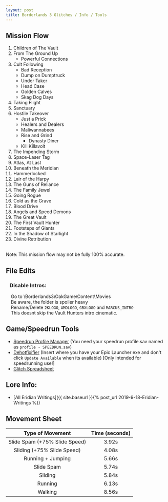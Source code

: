 ```yaml
---
layout: post
title: Borderlands 3 Glitches / Info / Tools
---
```


## Mission Flow

1. Children of The Vault
2. From The Ground Up
	* Powerful Connections
3. Cult Following
    * Bad Reception
    * Dump on Dumptruck
    * Under Taker
    * Head Case
    * Golden Calves
    * Skag Dog Days 
4. Taking Flight
5. Sanctuary
6. Hostile Takeover
    * Just a Prick
    * Healers and Dealers
    * Maliwannabees
    * Rise and Grind
        * Dynasty Diner 
    * Kill Killavolt 
7. The Impending Storm
8. Space-Laser Tag
9. Atlas, At Last
10. Beneath the Meridian
11. Hammerlocked
12. Lair of the Harpy
13. The Guns of Reliance
14. The Family Jewel
15. Going Rogue
16. Cold as the Grave
17. Blood Drive
18. Angels and Speed Demons
19. The Great Vault
20. The First Vault Hunter
21. Footsteps of Giants
22. In the Shadow of Starlight
23. Divine Retribution
<br/>
Note: This mission flow may not be fully 100% accurate.

## File Edits

###    Disable Intros:
    Go to <InstallationPath>\Borderlands3\OakGame\Content\Movies<br/>
    Be aware, the folder is spoiler heavy<br/>
    Rename/Delete `2KLOGO`, `AMDLOGO`, `GBXLOGO` and `MARCUS_INTRO`<br/>
    This doesnt skip the Vault Hunters intro cinematic.<br/>

## Game/Speedrun Tools

* [Speedrun Profile Manager]({{site.url}}/assets/downloads/BL3SpeedrunProfileManager.rar) (You need your speedrun profile.sav named as `profile - SPEEDRUN.sav`)
* [Dehotfixifier]({{site.url}}/assets/downloads/BL3-Dehotfixifier.rar) (Insert where you have your Epic Launcher exe and don't click `Update Available` when its available) [Only intended for speedrunning use!]
* [Glitch Spreadsheet](https://docs.google.com/spreadsheets/d/1KyGZIbKvd0QH23HRhby8VZVQacW4ErUvDeYAyD3FEkw/edit?usp=sharing)

## Lore Info:

* [All Eridian Writings]({{ site.baseurl }}{% post_url 2019-9-18-Eridian-Writings %})

## Movement Sheet

|        Type of Movement       | Time (seconds) |
|:-----------------------------:|:--------------:|
| Slide Spam (+75% Slide Speed) |      3.92s     |
|   Sliding (+75% Slide Speed)  |      4.08s     |
|       Running + Jumping       |      5.66s     |
|           Slide Spam          |      5.74s     |
|            Sliding            |      5.84s     |
|            Running            |      6.13s     |
|            Walking            |      8.56s     |